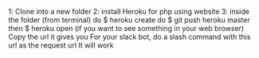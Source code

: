 1: Clone into a new folder
2: install Heroku for php using website
3: inside the folder (from terminal) do $ heroku create
do $ git push heroku master
then $ heroku open (if you want to see something in your web browser)
Copy the url it gives you
For your slack bot, do a slash command with this url as the request url
It will work
